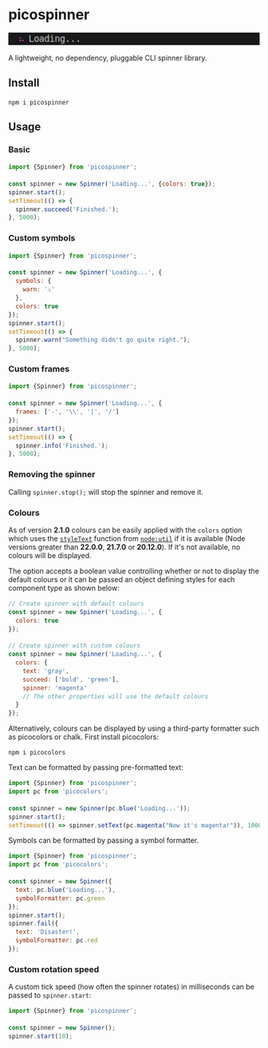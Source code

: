 # picospinner

<img src="https://raw.githubusercontent.com/PondWader/picospinner/main/assets/demo.gif" width="522" alt="Demo">

A lightweight, no dependency, pluggable CLI spinner library.

## Install

```
npm i picospinner
```

## Usage

### Basic

```js
import {Spinner} from 'picospinner';

const spinner = new Spinner('Loading...', {colors: true});
spinner.start();
setTimeout(() => {
  spinner.succeed('Finished.');
}, 5000);
```

### Custom symbols

```js
import {Spinner} from 'picospinner';

const spinner = new Spinner('Loading...', {
  symbols: {
    warn: '⚠'
  },
  colors: true
});
spinner.start();
setTimeout(() => {
  spinner.warn("Something didn't go quite right.");
}, 5000);
```

### Custom frames

```js
import {Spinner} from 'picospinner';

const spinner = new Spinner('Loading...', {
  frames: ['-', '\\', '|', '/']
});
spinner.start();
setTimeout(() => {
  spinner.info('Finished.');
}, 5000);
```

### Removing the spinner

Calling `spinner.stop();` will stop the spinner and remove it.

### Colours

As of version **2.1.0** colours can be easily applied with the `colors` option which uses the [`styleText`](https://nodejs.org/api/util.html#utilstyletextformat-text-options) function from [`node:util`](https://nodejs.org/api/util.html) if it is available (Node versions greater than **22.0.0**, **21.7.0** or **20.12.0**). If it's not available, no colours will be displayed.

The option accepts a boolean value controlling whether or not to display the default colours or it can be passed an object defining styles for each component type as shown below:

```js
// Create spinner with default colours
const spinner = new Spinner('Loading...', {
  colors: true
});

// Create spinner with custom colours
const spinner = new Spinner('Loading...', {
  colors: {
    text: 'gray',
    succeed: ['bold', 'green'],
    spinner: 'magenta'
    // The other properties will use the default colours
  }
});
```

Alternatively, colours can be displayed by using a third-party formatter such as picocolors or chalk. First install picocolors:

```
npm i picocolors
```

Text can be formatted by passing pre-formatted text:

```js
import {Spinner} from 'picospinner';
import pc from 'picocolors';

const spinner = new Spinner(pc.blue('Loading...'));
spinner.start();
setTimeout(() => spinner.setText(pc.magenta("Now it's magenta!")), 1000);
```

Symbols can be formatted by passing a symbol formatter.

```js
import {Spinner} from 'picospinner';
import pc from 'picocolors';

const spinner = new Spinner({
  text: pc.blue('Loading...'),
  symbolFormatter: pc.green
});
spinner.start();
spinner.fail({
  text: 'Disaster!',
  symbolFormatter: pc.red
});
```

### Custom rotation speed

A custom tick speed (how often the spinner rotates) in milliseconds can be passed to `spinner.start`:

```js
import {Spinner} from 'picospinner';

const spinner = new Spinner();
spinner.start(10);
```
